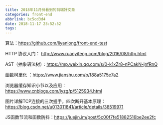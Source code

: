 ```yaml
---
title: 2018年11月份看到的前端好文章
categories: front-end
abbrlink: bc5cd3d4
date: 2018-11-17 23:52:52
tags:
---
```


算法：https://github.com/liyanlong/front-end-test

HTTP 协议入门： http://www.ruanyifeng.com/blog/2016/08/http.html

AST（抽象语法树）：https://mp.weixin.qq.com/s/0-k1xZr8-nPCakN-jnfRnQ

函数柯里化 ：https://www.jianshu.com/p/f88a5175e7a2 

浏览器缓存知识小节以及应用：https://www.cnblogs.com/lyzg/p/5125934.html 

图片详解TCP连接的三次握手，四次断开基本原理：https://blog.csdn.net/u013011841/article/details/38519971

JS函数节流和函数防抖：https://juejin.im/post/5c00f7fe51882516be2ee2fc